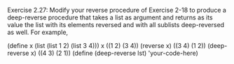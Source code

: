 Exercise 2.27: Modify your reverse procedure of Exercise 2-18 to produce a deep-reverse procedure that takes a list as argument and returns as its value the list with its elements reversed and with all sublists deep-reversed as well. For example,

(define x (list (list 1 2) (list 3 4)))
x
((1 2) (3 4))
(reverse x)
((3 4) (1 2))
(deep-reverse x)
((4 3) (2 1))
(define (deep-reverse lst)
  'your-code-here)
